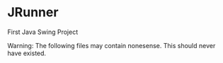 # JRunner
First Java Swing Project

Warning: The following files may contain nonesense. This should never have existed.
